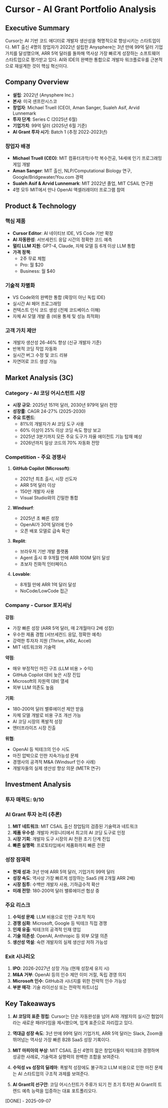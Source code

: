 # Cursor - AI Grant Portfolio Analysis

## Executive Summary
Cursor는 AI 기반 코드 에디터로 개발자 생산성을 혁명적으로 향상시키는 스타트업이다. MIT 출신 4명의 창업자가 2022년 설립한 Anysphere는 3년 만에 99억 달러 기업가치를 달성했으며, ARR 5억 달러를 돌파해 역사상 가장 빠르게 성장하는 소프트웨어 스타트업으로 평가받고 있다. AI와 IDE의 완벽한 통합으로 개발자 워크플로우를 근본적으로 재설계한 것이 핵심 혁신이다.

## Company Overview
- **설립**: 2022년 (Anysphere Inc.)
- **본사**: 미국 샌프란시스코
- **창업자**: Michael Truell (CEO), Aman Sanger, Sualeh Asif, Arvid Lunnemark
- **투자 단계**: Series C (2025년 6월)
- **기업가치**: 99억 달러 (2025년 6월 기준)
- **AI Grant 투자 시기**: Batch 1 (추정 2022-2023년)

### 창업자 배경
- **Michael Truell (CEO)**: MIT 컴퓨터과학/수학 복수전공, 14세에 인기 프로그래밍 게임 개발
- **Aman Sanger**: MIT 출신, NLP/Computational Biology 연구, Google/Bridgewater/You.com 경력
- **Sualeh Asif & Arvid Lunnemark**: MIT 2022년 졸업, MIT CSAIL 연구원
- 4명 모두 MIT에서 만나 OpenAI 액셀러레이터 프로그램 참여

## Product & Technology

### 핵심 제품
- **Cursor Editor**: AI 네이티브 IDE, VS Code 기반 확장
- **AI 자동완성**: 서브세컨드 응답 시간의 정확한 코드 예측
- **멀티 LLM 지원**: GPT-4, Claude, 자체 모델 등 6개 이상 LLM 통합
- **가격 정책**: 
  - 2주 무료 체험
  - Pro: 월 $20
  - Business: 월 $40

### 기술적 차별화
- VS Code와의 완벽한 통합 (확장이 아닌 독립 IDE)
- 실시간 AI 페어 프로그래밍
- 컨텍스트 인식 코드 생성 (전체 코드베이스 이해)
- 자체 AI 모델 개발 중 (비용 통제 및 성능 최적화)

### 고객 가치 제안
- 개발자 생산성 26-46% 향상 (신규 개발자 기준)
- 반복적 코딩 작업 자동화
- 실시간 버그 수정 및 코드 리뷰
- 자연어로 코드 생성 가능

## Market Analysis (3C)

### Category - AI 코딩 어시스턴트 시장
- **시장 규모**: 2025년 151억 달러, 2030년 979억 달러 전망
- **성장률**: CAGR 24-27% (2025-2030)
- **주요 트렌드**:
  - 81%의 개발자가 AI 코딩 도구 사용
  - 60% 이상이 25% 이상 코딩 속도 향상 보고
  - 2025년 3분기까지 모든 주요 도구가 자율 에이전트 기능 탑재 예상
  - 2026년까지 일상 코드의 70% 자동화 전망

### Competition - 주요 경쟁사
1. **GitHub Copilot (Microsoft)**:
   - 2021년 최초 출시, 시장 선도자
   - ARR 5억 달러 이상
   - 150만 개발자 사용
   - Visual Studio와의 긴밀한 통합

2. **Windsurf**:
   - 2025년 초 빠른 성장
   - OpenAI가 30억 달러에 인수
   - 오픈 배포 모델로 급속 확산

3. **Replit**:
   - 브라우저 기반 개발 플랫폼
   - Agent 출시 후 9개월 만에 ARR 100M 달러 달성
   - 초보자 친화적 인터페이스

4. **Lovable**:
   - 8개월 만에 ARR 1억 달러 달성
   - NoCode/LowCode 접근

### Company - Cursor 포지셔닝
**강점**:
- 가장 빠른 성장 (ARR 5억 달러, 매 2개월마다 2배 성장)
- 우수한 제품 경험 (서브세컨드 응답, 정확한 예측)
- 강력한 투자자 지원 (Thrive, a16z, Accel)
- MIT 네트워크와 기술력

**약점**:
- 매우 부정적인 마진 구조 (LLM 비용 > 수익)
- GitHub Copilot 대비 늦은 시장 진입
- Microsoft의 자원력 대비 열세
- 외부 LLM 의존도 높음

**기회**:
- 180-200억 달러 밸류에이션 제안 받음
- 자체 모델 개발로 비용 구조 개선 가능
- AI 코딩 시장의 폭발적 성장
- 엔터프라이즈 시장 진출

**위협**:
- OpenAI 등 빅테크의 인수 시도
- 마진 압박으로 인한 지속가능성 문제
- 경쟁사의 공격적 M&A (Windsurf 인수 사례)
- 개발자들의 실제 생산성 향상 의문 (METR 연구)

## Investment Analysis

### 투자 매력도: 9/10

### AI Grant 투자 논리 (추론)
1. **MIT 네트워크**: MIT CSAIL 출신 창업팀의 검증된 기술력과 네트워크
2. **제품 우수성**: 개발자 커뮤니티에서 최고의 AI 코딩 도구로 인정
3. **시장 기회**: 개발자 도구 시장의 AI 전환 초기 단계 진입
4. **빠른 실행력**: 프로토타입에서 제품화까지 빠른 전환

### 성장 잠재력
- **현재 성과**: 3년 만에 ARR 5억 달러, 기업가치 99억 달러
- **성장 속도**: 역사상 가장 빠르게 성장하는 SaaS (매 2개월 ARR 2배)
- **시장 침투**: 수백만 개발자 사용, 기하급수적 확산
- **미래 전망**: 180-200억 달러 밸류에이션 협상 중

### 주요 리스크
1. **수익성 문제**: LLM 비용으로 인한 구조적 적자
2. **경쟁 심화**: Microsoft, Google 등 빅테크 직접 경쟁
3. **인재 유출**: 빅테크의 공격적 인재 영입
4. **기술 의존성**: OpenAI, Anthropic 등 외부 모델 의존
5. **생산성 역설**: 숙련 개발자의 실제 생산성 저하 가능성

### Exit 시나리오
1. **IPO**: 2026-2027년 상장 가능 (현재 성장세 유지 시)
2. **M&A 거부**: OpenAI 등의 인수 제안 이미 거절, 독립 경영 의지
3. **Microsoft 인수**: GitHub과 시너지를 위한 전략적 인수 가능성
4. **부분 매각**: 기술 라이선싱 또는 전략적 파트너십

## Key Takeaways

1. **AI 코딩의 표준 정립**: Cursor는 단순 자동완성을 넘어 AI와 개발자의 실시간 협업이라는 새로운 패러다임을 제시했으며, 업계 표준으로 자리잡고 있다.

2. **역대급 성장 속도**: 3년 만에 99억 달러 기업가치, ARR 5억 달러는 Slack, Zoom을 뛰어넘는 역사상 가장 빠른 B2B SaaS 성장 기록이다.

3. **MIT 마피아의 부상**: MIT CSAIL 출신 4명의 젊은 창업자들이 빅테크와 경쟁하며 성공한 사례로, 기술력과 실행력의 완벽한 조합을 보여준다.

4. **수익성 vs 성장의 딜레마**: 폭발적 성장에도 불구하고 LLM 비용으로 인한 마진 문제는 AI 스타트업의 구조적 과제를 보여준다.

5. **AI Grant의 선구안**: 코딩 어시스턴트가 주류가 되기 전 초기 투자한 AI Grant의 트렌드 예측 능력을 입증하는 대표 포트폴리오다.

[DONE] - 2025-09-07